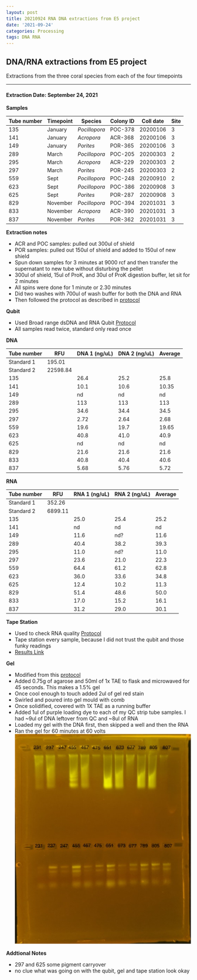 ```yaml
---
layout: post
title: 20210924 RNA DNA extractions from E5 project
date: '2021-09-24'
categories: Processing
tags: DNA RNA
---
```


## DNA/RNA extractions from E5 project

Extractions from the three coral species from each of the four timepoints

---

#### Extraction Date: September 24, 2021 
**Samples**

| Tube number 	| Timepoint	   	| Species	    | Colony ID 	| Coll date		| Site       	|
|-------------	|------------	|-------------	|-------------	|-------------	|-------------	|
| 135		 	| January	 	| *Pocillopora*	| POC-378      	| 20200106   	| 3				|
| 141			| January	 	| *Acropora*	| ACR-368	    | 20200106		| 3				|
| 149		 	| January	  	| *Porites*		| POR-365    	| 20200106  	| 3				|
| 289		 	| March		 	| *Pocillopora*	| POC-205     	| 20200303   	| 2				|
| 295			| March 		| *Acropora*	| ACR-229	    | 20200303		| 2				|
| 297		 	| March	  		| *Porites*		| POR-245    	| 20200303  	| 2				|
| 559		 	| Sept		 	| *Pocillopora*	| POC-248      	| 20200910   	| 2				|
| 623			| Sept	 		| *Pocillopora*	| POC-386	    | 20200908		| 3				|
| 625		 	| Sept		  	| *Porites*		| POR-287     	| 20200908  	| 3				|
| 829		 	| November	 	| *Pocillopora*	| POC-394   	| 20201031   	| 3				|
| 833			| November	 	| *Acropora*	| ACR-390	    | 20201031		| 3				|
| 837		 	| November	  	| *Porites*		| POR-362    	| 20201031  	| 3				|

**Extraction notes**
 - ACR and POC samples: pulled out 300ul of shield
 - POR samples: pulled out 150ul of shield and added to 150ul of new shield 
 - Spun down samples for 3 minutes at 9000 rcf and then transfer the supernatant to new tube without disturbing the pellet
 - 300ul of shield, 15ul of ProK, and 30ul of ProK digestion buffer, let sit for 2 minutes
 - All spins were done for 1 minute or 2.30 minutes
 - Did two washes with 700ul of wash buffer for both the DNA and RNA
 - Then followed the protocol as described in [protocol](https://github.com/emmastrand/EmmaStrand_Notebook/blob/master/_posts/2019-05-31-Zymo-Duet-RNA-DNA-Extraction-Protocol.md)


**Qubit**
 - Used Broad range dsDNA and RNA Qubit [Protocol](https://meschedl.github.io/MESPutnam_Open_Lab_Notebook/Qubit-Protocol/)
 - All samples read twice, standard only read once
 
**DNA**

| Tube number 	| RFU		   	| DNA 1 (ng/uL) | DNA 2 (ng/uL) | Average     	|
|-------------	|------------	|-------------	|-------------	|-------------	|
| Standard 1  	| 195.01	 	| 		      	| 		      	|	         	|
| Standard 2 	| 22598.84	 	| 		    	| 		    	| 	        	|
| 135		 	|		     	| 26.4	     	| 25.2	     	| 25.8        	|
| 141		 	| 			   	| 10.1      	| 10.6        	| 10.35         |
| 149		  	|		     	| nd 	      	| nd        	| nd        	|
| 289		 	| 			   	| 113        	| 113        	| 113        	|
| 295		  	|		     	| 34.6      	| 34.4         	| 34.5        	|
| 297		 	| 			   	| 2.72       	| 2.64      	| 2.68       	|
| 559		  	|		     	| 19.6       	| 19.7        	| 19.65        	|
| 623		 	| 			   	| 40.8        	| 41.0         	| 40.9       	|
| 625		  	|		     	| nd  	     	| nd         	| nd        	|
| 829		 	| 			   	| 21.6        	| 21.6         	| 21.6        	|
| 833		  	|		     	| 40.8        	| 40.4        	| 40.6        	|
| 837		 	| 			   	| 5.68        	| 5.76         	| 5.72        	|


**RNA**


| Tube number 	| RFU		   	| RNA 1 (ng/uL) | RNA 2 (ng/uL) | Average     	|
|-------------	|------------	|-------------	|-------------	|-------------	|
| Standard 1  	| 352.26	 	| 		      	| 		      	|	         	|
| Standard 2 	| 6899.11	 	| 		    	| 		    	| 	        	|
| 135		 	|		     	| 25.0	     	| 25.4	     	| 25.2        	|
| 141		 	| 			   	| nd	      	| nd        	| nd         	|
| 149		  	|		     	| 11.6 	      	| nd?        	| 11.6        	|
| 289		 	| 			   	| 40.4        	| 38.2        	| 39.3        	|
| 295		  	|		     	| 11.0       	| nd?         	| 11.0        	|
| 297		 	| 			   	| 23.6       	| 21.0      	| 22.3       	|
| 559		  	|		     	| 64.4       	| 61.2        	| 62.8        	|
| 623		 	| 			   	| 36.0        	| 33.6         	| 34.8        	|
| 625		  	|		     	| 12.4       	| 10.2         	| 11.3        	|
| 829		 	| 			   	| 51.4        	| 48.6         	| 50.0        	|
| 833		  	|		     	| 17.0        	| 15.2        	| 16.1        	|
| 837		 	| 			   	| 31.2        	| 29.0         	| 30.1        	|


**Tape Station**
 - Used to check RNA quality [Protocol](https://meschedl.github.io/MESPutnam_Open_Lab_Notebook/RNA-TapeStation-Protocol/) 
 - Tape station every sample, because I did not trust the qubit and those funky readings
 - [Results Link](https://github.com/Kterpis/Putnam_Lab_Notebook/blob/3fd1cb8a1f325066dad0e6724f2a01a127019830/images/tape_station/2021-09-21%20-%2014.20.16.pdf)

**Gel**
 - Modified from this [protocol](https://meschedl.github.io/MESPutnam_Open_Lab_Notebook/Gel-Protocol/)
 - Added 0.75g of agarose and 50ml of 1x TAE to flask and microwaved for 45 seconds. This makes a 1.5% gel
 - Once cool enough to touch added 2ul of gel red stain
 - Swirled and poured into gel mould with comb
 - Once solidified, covered with 1X TAE as a running buffer
 - Added 1ul of purple loading dye to each of my QC strip tube samples. I had ~9ul of DNA leftover from QC and ~8ul of RNA
 - Loaded my gel with the DNA first, then skipped a well and then the RNA
 - Ran the gel for 60 minutes at 60 volts
 ![20210921_gel.jpg](https://github.com/Kterpis/Putnam_Lab_Notebook/blob/master/images/gels/20210921_gel.jpg?raw=true)
 
 **Addtional Notes**
  - 297 and 625 some pigment carryover
  - no clue what was going on with the qubit, gel and tape station look okay